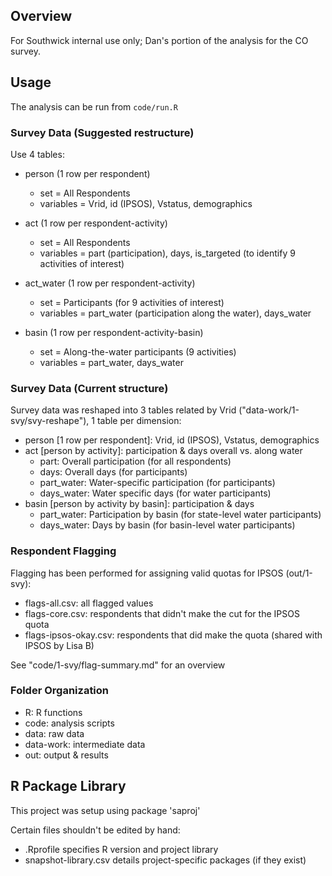 
## Overview

For Southwick internal use only; Dan's portion of the analysis for the CO survey. 

## Usage

The analysis can be run from `code/run.R`

### Survey Data (Suggested restructure)

Use 4 tables:

- person (1 row per respondent)
    + set = All Respondents
    + variables = Vrid, id (IPSOS), Vstatus, demographics
    
- act (1 row per respondent-activity)
    + set = All Respondents
    + variables = part (participation), days, is_targeted (to identify 9 activities of interest)
    
- act_water (1 row per respondent-activity)
    + set = Participants (for 9 activities of interest)
    + variables = part_water (participation along the water), days_water
    
- basin (1 row per respondent-activity-basin)
    + set = Along-the-water participants (9 activities)
    + variables = part_water, days_water
    
### Survey Data (Current structure)

Survey data was reshaped into 3 tables related by Vrid ("data-work/1-svy/svy-reshape"), 1 table per dimension:

- person [1 row per respondent]: Vrid, id (IPSOS), Vstatus, demographics
- act [person by activity]: participation & days overall vs. along water
    + part: Overall participation (for all respondents)
    + days: Overall days (for participants)
    + part_water: Water-specific participation (for participants)
    + days_water: Water specific days (for water participants)
- basin [person by activity by basin]: participation & days
    + part_water: Participation by basin (for state-level water participants)
    + days_water: Days by basin (for basin-level water participants)

### Respondent Flagging

Flagging has been performed for assigning valid quotas for IPSOS (out/1-svy):

- flags-all.csv: all flagged values
- flags-core.csv: respondents that didn't make the cut for the IPSOS quota
- flags-ipsos-okay.csv: respondents that did make the quota (shared with IPSOS by Lisa B)

See "code/1-svy/flag-summary.md" for an overview

### Folder Organization

- R: R functions
- code: analysis scripts
- data: raw data
- data-work: intermediate data
- out: output & results

## R Package Library

This project was setup using package 'saproj'

Certain files shouldn't be edited by hand:
- .Rprofile             specifies R version and project library
- snapshot-library.csv  details project-specific packages (if they exist)
